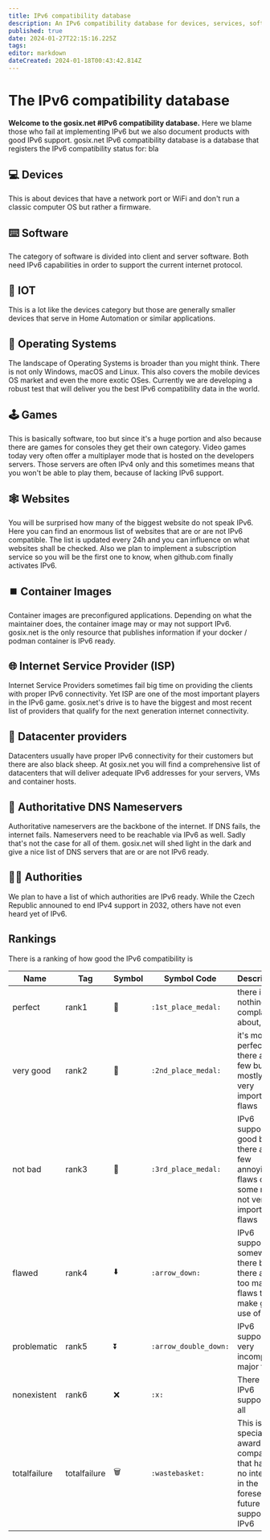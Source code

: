 ```yaml
---
title: IPv6 compatibility database
description: An IPv6 compatibility database for devices, services, software and IOT. It's basically a list who is to blame for their shitty firmware / software / OS.
published: true
date: 2024-01-27T22:15:16.225Z
tags: 
editor: markdown
dateCreated: 2024-01-18T00:43:42.814Z
---
```


# The IPv6 compatibility database


**Welcome to the **gosix.net** #IPv6 compatibility database.**
Here we blame those who fail at implementing IPv6 but we also document products with good IPv6 support.
gosix.net IPv6 compatibility database is a database that registers the IPv6 compatibility status for: bla

## :computer: Devices
This is about devices that have a network port or WiFi and don't run a classic computer OS but rather a firmware. 

## :keyboard: Software
The category of software is divided into client and server software. Both need IPv6 capabilities in order to support the current internet protocol.

## :space_invader: IOT
This is a lot like the devices category but those are generally smaller devices that serve in Home Automation or similar applications.

## :apple: Operating Systems
The landscape of Operating Systems is broader than you might think. There is not only Windows, macOS and Linux. This also covers the mobile devices OS market and even the more exotic OSes. Currently we are developing a robust test that will deliver you the best IPv6 compatibility data in the world.

## :joystick: Games
This is basically software, too but since it's a huge portion and also because there are games for consoles they get their own category. Video games today very often offer a multiplayer mode that is hosted on the developers servers. Those servers are often IPv4 only and this sometimes means that you won't be able to play them, because of lacking IPv6 support.

## :spider_web: Websites
You will be surprised how many of the biggest website do not speak IPv6. Here you can find an enormous list of websites that are or are not IPv6 compatible. The list is updated every 24h and you can influence on what websites shall be checked. Also we plan to implement a subscription service so you will be the first one to know, when github.com finally activates IPv6.

## :stop_button: Container Images
Container images are preconfigured applications. Depending on what the maintainer does, the container image may or may not support IPv6. gosix.net is the only resource that publishes information if your docker / podman container is IPv6 ready.

## :globe_with_meridians: Internet Service Provider (ISP)
Internet Service Providers sometimes fail big time on providing the clients with proper IPv6 connectivity. Yet ISP are one of the most important players in the IPv6 game. gosix.net's drive is to have the biggest and most recent list of providers that qualify for the next generation internet connectivity.

## :link: Datacenter providers
Datacenters usually have proper IPv6 connectivity for their customers but there are also black sheep. At gosix.net you will find a comprehensive list of datacenters that will deliver adequate IPv6 addresses for your servers, VMs and container hosts.

## :name_badge: Authoritative DNS Nameservers
Authoritative nameservers are the backbone of the internet. If DNS fails, the internet fails. Nameservers need to be reachable via IPv6 as well. Sadly that's not the case for all of them. gosix.net will shed light in the dark and give a nice list of DNS servers that are or are not IPv6 ready.

## 🧑‍⚖️ Authorities
We plan to have a list of which authorities are IPv6 ready. While the Czech Republic announed to end IPv4 support in 2032, others have not even heard yet of IPv6.

## Rankings

There is a ranking of how good the IPv6 compatibility is

| Name | Tag | Symbol | Symbol Code | Description |  
| - | - | - | - | - | 
| perfect | rank1 | :1st_place_medal: | `:1st_place_medal:` | there is nothing to complain about, at all |
| very good | rank2 | :2nd_place_medal: | `:2nd_place_medal:` | it's mostly perfect but there are few but mostly not very important flaws |
| not bad | rank3 | :3rd_place_medal: | `:3rd_place_medal:` | IPv6 support is good but there are few annoying flaws or some more not very important flaws |
| flawed | rank4 | :arrow_down: | `:arrow_down:` | IPv6 support is somewhat there but there are too many flaws to make good use of it.
| problematic | rank5 | :arrow_double_down: | `:arrow_double_down:` | IPv6 support is very incomplete, major flaws
| nonexistent | rank6 | :x: | `:x:` | There is no IPv6 support at all |
| totalfailure | totalfailure | :wastebasket: | `:wastebasket:` | This is a special award for companies that have no interest in the foreseeable future to support IPv6 |
